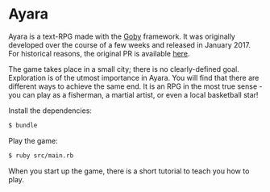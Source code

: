 # Ayara

Ayara is a text-RPG made with the [Goby](https://github.com/nskins/goby) framework. It was originally developed over the course of a few weeks and released in January 2017. For historical reasons, the original PR is available [here](https://github.com/nskins/goby/pull/77).

The game takes place in a small city; there is no clearly-defined goal. Exploration is of the utmost importance in Ayara. You will find that there are different ways to achieve the same end. It is an RPG in the most true sense - you can play as a fisherman, a martial artist, or even a local basketball star!

Install the dependencies:

```bash
$ bundle
```

Play the game:

```bash
$ ruby src/main.rb
```

When you start up the game, there is a short tutorial to teach you how to play.